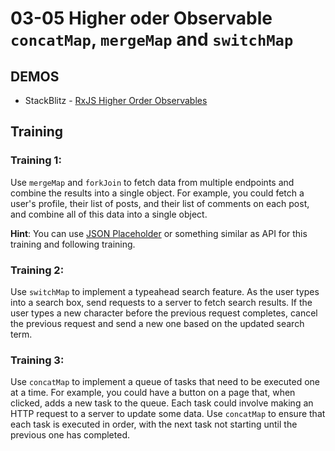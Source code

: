 # 03-05 Higher oder Observable `concatMap`, `mergeMap` and `switchMap`

## DEMOS

- StackBlitz - [RxJS Higher Order Observables](https://stackblitz.com/edit/rxjs-observables)

## Training

### Training 1:

Use `mergeMap` and `forkJoin` to fetch data from multiple endpoints and combine the results into a single
object. For example, you could fetch a user's profile, their list of posts, and their list of
comments on each post, and combine all of this data into a single object.

**Hint**: You can use [JSON Placeholder](https://jsonplaceholder.typicode.com/) or something 
similar as API for this training and following training.

### Training 2:

Use `switchMap` to implement a typeahead search feature. As the user types into a search box, send requests to a
server to fetch search results. If the user types a new character before the previous request completes,
cancel the previous request and send a new one based on the updated search term.

### Training 3:

Use `concatMap` to implement a queue of tasks that need to be executed one at a time. For example,
you could have a button on a page that, when clicked, adds a new task to the queue. Each task could
involve making an HTTP request to a server to update some data. Use `concatMap` to ensure that each
task is executed in order, with the next task not starting until the previous one has completed.

